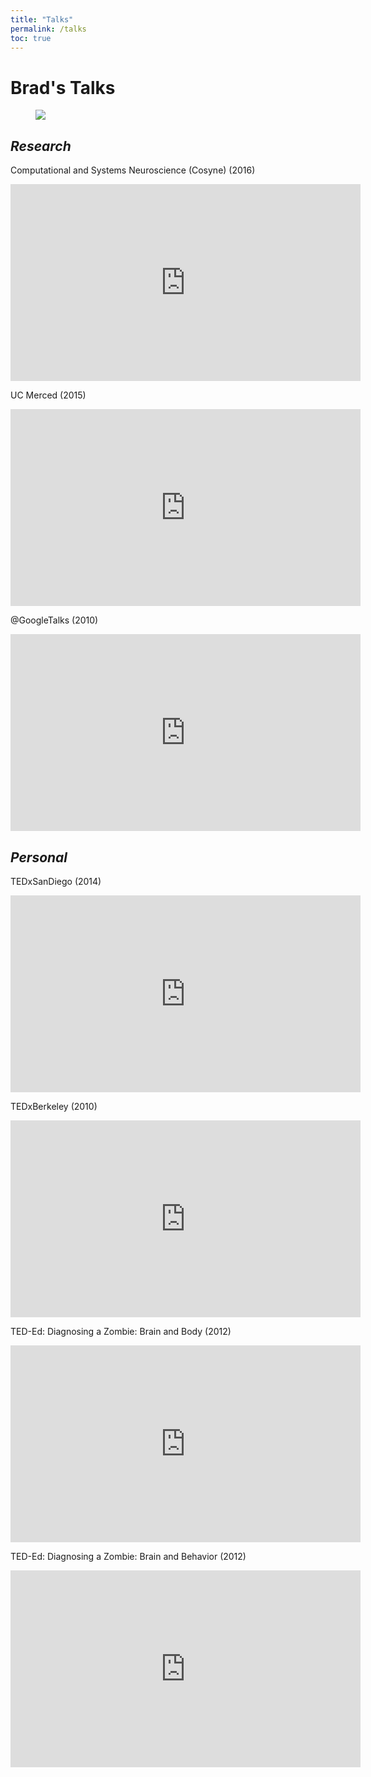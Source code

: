 ```yaml
---
title: "Talks"
permalink: /talks
toc: true
---
```


Brad's Talks
============

<figure>
  <img src="{{ '/assets/images/talks.jpg' | relative_url }}">
</figure>


*Research*
----------
Computational and Systems Neuroscience (Cosyne) (2016)


<iframe width="560" height="315" src="https://www.youtube.com/embed/lrppe54fixc" frameborder="0" allow="accelerometer; autoplay; encrypted-media; gyroscope; picture-in-picture" allowfullscreen></iframe>

UC Merced (2015)

<iframe width="560" height="315" src="https://www.youtube.com/embed/dNGN3f7SdwY" frameborder="0" allow="accelerometer; autoplay; encrypted-media; gyroscope; picture-in-picture" allowfullscreen></iframe>

@GoogleTalks (2010)

<iframe width="560" height="315" src="https://www.youtube.com/embed/nZRXrOq1T08" frameborder="0" allow="accelerometer; autoplay; encrypted-media; gyroscope; picture-in-picture" allowfullscreen></iframe>

*Personal*
----------

TEDxSanDiego (2014)

<iframe width="560" height="315" src="https://www.youtube.com/embed/FXUl0Tsn42o" frameborder="0" allow="accelerometer; autoplay; encrypted-media; gyroscope; picture-in-picture" allowfullscreen></iframe>

TEDxBerkeley (2010)

<iframe width="560" height="315" src="https://www.youtube.com/embed/ki24i6NPic0" frameborder="0" allow="accelerometer; autoplay; encrypted-media; gyroscope; picture-in-picture" allowfullscreen></iframe>

TED-Ed: Diagnosing a Zombie: Brain and Body (2012)

<iframe width="560" height="315" src="https://www.youtube.com/embed/dACNHRPdgqc" frameborder="0" allow="accelerometer; autoplay; encrypted-media; gyroscope; picture-in-picture" allowfullscreen></iframe>

TED-Ed: Diagnosing a Zombie: Brain and Behavior (2012)

<iframe width="560" height="315" src="https://www.youtube.com/embed/XNjvipiJTjY" frameborder="0" allow="accelerometer; autoplay; encrypted-media; gyroscope; picture-in-picture" allowfullscreen></iframe>
